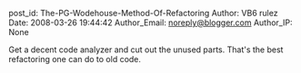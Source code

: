 post_id: The-PG-Wodehouse-Method-Of-Refactoring
Author: VB6 rulez
Date: 2008-03-26 19:44:42
Author_Email: noreply@blogger.com
Author_IP: None

Get a decent code analyzer and cut out the unused parts. That's the best
refactoring one can do to old code.
